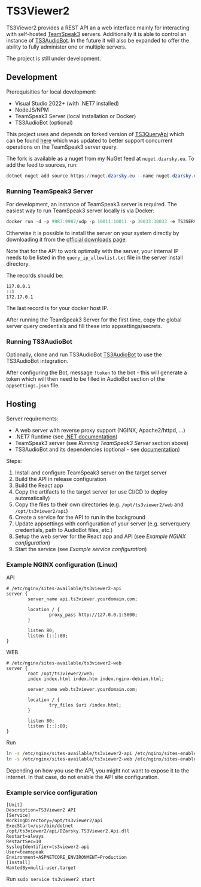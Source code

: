 # TS3Viewer2

TS3Viewer2 provides a REST API an a web interface mainly for interacting with self-hosted [TeamSpeak3](https://www.teamspeak.com/en/) servers. Additionally it is able to control an instance of [TS3AudioBot](https://github.com/Splamy/TS3AudioBot). In the future it will also be expanded to offer the ability to fully administer one or multiple servers.

The project is still under development.

## Development

Prerequisities for local development:

- Visual Studio 2022+ (with .NET7 installed)
- NodeJS/NPM
- TeamSpeak3 Server (local installation or Docker)
- TS3AudioBot (optional)

This project uses and depends on forked version of [TS3QueryApi](https://github.com/nikeee/TeamSpeak3QueryApi) which can be found [here](https://github.com/Loupeznik/TeamSpeak3QueryApi) which was updated to better support concurrent operations on the TeamSpeak3 server query.

The fork is available as a nuget from my NuGet feed at `nuget.dzarsky.eu`. To add the feed to sources, run:

```powershell
dotnet nuget add source https://nuget.dzarsky.eu --name nuget.dzarsky.eu
```

### Running TeamSpeak3 Server

For development, an instance of TeamSpeak3 server is required. The easiest way to run TeamSpeak3 server locally is via Docker:

```powershell
docker run -d -p 9987:9987/udp -p 10011:10011 -p 30033:30033 -e TS3SERVER_LICENSE=accept teamspeak
```

Otherwise it is possible to install the server on your system directly by downloading it from the [official downloads page](https://www.teamspeak.com/en/downloads/#server).

Note that for the API to work optimally with the server, your internal IP needs to be listed in the `query_ip_allowlist.txt` file in the server install directory.

The records should be:

```text
127.0.0.1
::1
172.17.0.1
```

The last record is for your docker host IP.

After running the TeamSpeak3 Server for the first time, copy the global server query credentials and fill these into appsettings/secrets.

### Running TS3AudioBot

Optionally, clone and run TS3AudioBot [TS3AudioBot](https://github.com/Splamy/TS3AudioBot) to use the TS3AudioBot integration.

After configuring the Bot, message `!token` to the bot - this will generate a token which will then need to be filled in AudioBot section of the `appsettings.json` file.

## Hosting

Server requirements:

- A web server with reverse proxy support (NGINX, Apache2/httpd, ...)
- .NET7 Runtime (see [.NET documentation](https://learn.microsoft.com/en-us/dotnet/core/install/))
- TeamSpeak3 server (see *Running TeamSpeak3 Server* section above)
- TS3AudioBot and its dependencies (optional - see [documentation](https://github.com/Splamy/TS3AudioBot))

Steps:

1. Install and configure TeamSpeak3 server on the target server
2. Build the API in release configuration
3. Build the React app
4. Copy the artifacts to the target server (or use CI/CD to deploy automatically)
5. Copy the files to their own directories (e.g. `/opt/ts3viewer2/web` and `/opt/ts3viewer2/api`)
6. Create a service for the API to run in the background
7. Update appsettings with configuration of your server (e.g. serverquery credentials, path to AudioBot files, etc.)
8. Setup the web server for the React app and API (see *Example NGINX configuration*)
9. Start the service (see *Example service configuration*)

### Example NGINX configuration (Linux)

API

```text
# /etc/nginx/sites-available/ts3viewer2-api
server {
        server_name api.ts3viewer.yourdomain.com;

        location / {
                proxy_pass http://127.0.0.1:5000;
        }

        listen 80;
        listen [::]:80;
}
```

WEB

```text
# /etc/nginx/sites-available/ts3viewer2-web
server {
        root /opt/ts3viewer2/web;
        index index.html index.htm index.nginx-debian.html;

        server_name web.ts3viewer.yourdomain.com;

        location / {
                try_files $uri /index.html;
        }

        listen 80;
        listen [::]:80;
}
```

Run

```bash
ln -s /etc/nginx/sites-available/ts3viewer2-api /etc/nginx/sites-enabled/ts3viewer2-api 
ln -s /etc/nginx/sites-available/ts3viewer2-web /etc/nginx/sites-enabled/ts3viewer2-web 
```

Depending on how you use the API, you might not want to expose it to the internet. In that case, do not enable the API site configuration.

### Example service configuration

```text
[Unit]
Description=TS3Viewer2 API
[Service]
WorkingDirectory=/opt/ts3viewer2/api
ExecStart=/usr/bin/dotnet /opt/ts3viewer2/api/DZarsky.TS3Viewer2.Api.dll
Restart=always
RestartSec=10
SyslogIdentifier=ts3viewer2-api
User=teamspeak
Environment=ASPNETCORE_ENVIRONMENT=Production
[Install]
WantedBy=multi-user.target
```

Run `sudo service ts3viewer2 start`
